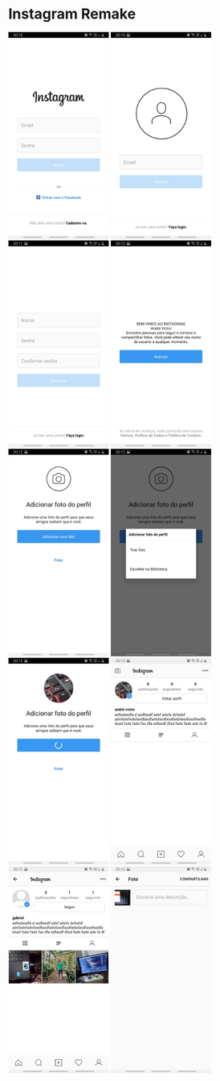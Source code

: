 # Instagram Remake

<img src="img/instagram01.jpg" alt="" width="200"/> <img src="img/instagram02.jpg" alt="" width="200"/> <img src="img/instagram03.jpg" alt="" width="200"/> <img src="img/instagram04.jpg" alt="" width="200"/> <img src="img/instagram05.jpg" alt="" width="200"/> <img src="img/instagram06.jpg" alt="" width="200"/> <img src="img/instagram07.jpg" alt="" width="200"/> <img src="img/instagram08.jpg" alt="" width="200"/> <img src="img/instagram09.jpg" alt="" width="200"/> <img src="img/instagram10.jpg" alt="" width="200"/>
